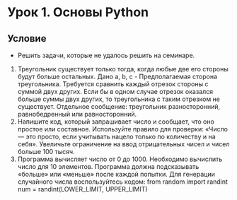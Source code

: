 # Урок 1. Основы Python
## Условие
* Решить задачи, которые не удалось решить на семинаре.
1. Треугольник существует только тогда, когда любые две его стороны будут больше остальных. Дано a, b, c - Предполагаемая сторона треугольника. Требуется сравнить каждый отрезок стороны с суммой двух других. Если бы в одном случае отрезок оказался больше суммы двух других, то треугольника с таким отрезком не существует. Отдельное сообщение: треугольник разносторонний, равнобедренный или равносторонний.
2. Напишите код, который запрашивает число и сообщает, что оно простое или составное. Используйте правило для проверки: «Число — это просто, если учитывать нацело только по количеству и на себя». Увеличьте ограничение на ввод отрицательных чисел и чисел больше 100 тысяч.
3. Программа вычисляет число от 0 до 1000. Необходимо вычислить число для 10 элементов. Программа должна подсказывать «больше» или «меньше» после каждой попытки. Для генерации случайного числа воспользуйтесь кодом: from random import randint num = randint(LOWER_LIMIT, UPPER_LIMIT)